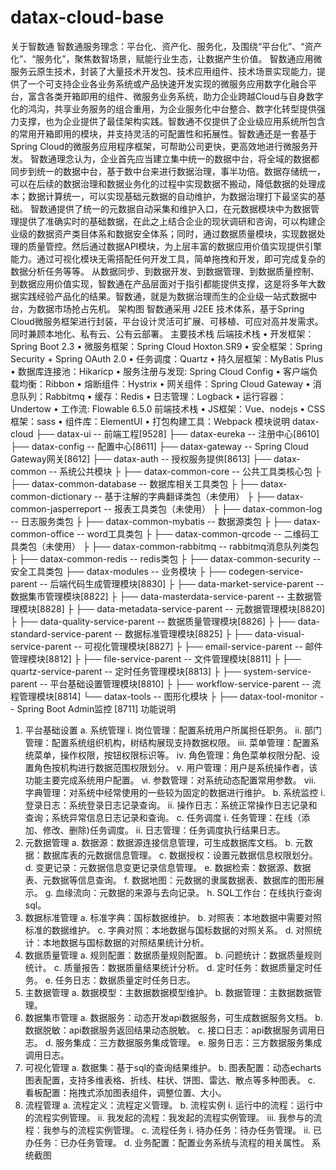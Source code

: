 # datax-cloud-base

关于智数通
智数通服务理念：平台化、资产化、服务化，及围绕“平台化”、“资产化”、“服务化”，聚焦数智场景，赋能行业生态，让数据产生价值。
智数通应用微服务云原生技术，封装了大量技术开发包、技术应用组件、技术场景实现能力，提供了一个可支持企业各业务系统或产品快速开发实现的微服务应用数字化融合平台，富含各类开箱即用的组件、微服务业务系统，助力企业跨越Cloud与自身数字化的鸿沟，共享业务服务的组合重用，为企业服务化中台整合、数字化转型提供强力支撑，也为企业提供了最佳架构实践。智数通不仅提供了企业级应用系统所包含的常用开箱即用的模块，并支持灵活的可配置性和拓展性。智数通还是一套基于Spring Cloud的微服务应用程序框架，可帮助公司更快，更高效地进行微服务开发。
智数通理念认为，企业首先应当建立集中统一的数据中台，将全域的数据都同步到统一的数据中台，基于数中台来进行数据治理，事半功倍。数据存储统一，可以在后续的数据治理和数据业务化的过程中实现数据不搬动，降低数据的处理成本；数据计算统一，可以实现基础元数据的自动维护，为数据治理打下最坚实的基础。
智数通提供了统一的元数据自动采集和维护入口，在元数据模块中为数据管理提供了准确实时的基础数据，在此之上结合企业的现状调研和咨询，可以构建企业级的数据资产类目体系和数据安全体系；同时，通过数据质量模块，实现数据处理的质量管控。然后通过数据API模块，为上层丰富的数据应用价值实现提供引擎能力。通过可视化模块无需搭配任何开发工具，简单拖拽和开发，即可完成复杂的数据分析任务等等。
从数据同步、到数据开发、到数据管理、到数据质量控制、到数据应用价值实现，智数通在产品层面对于指引都能提供支撑，这是将多年大数据实践经验产品化的结果。智数通，就是为数据治理而生的企业级一站式数据中台，为数据市场抢占先机。
架构图
智数通采用 J2EE 技术体系，基于Spring Cloud微服务框架进行封装，平台设计灵活可扩展、可移植、可应对高并发需求。同时兼顾本地化、私有云、公有云部署。
主要技术栈
后端技术栈
• 开发框架：Spring Boot 2.3
• 微服务框架：Spring Cloud Hoxton.SR9
• 安全框架：Spring Security + Spring OAuth 2.0
• 任务调度：Quartz 
• 持久层框架：MyBatis Plus
• 数据库连接池：Hikaricp
• 服务注册与发现: Spring Cloud Config
• 客户端负载均衡：Ribbon
• 熔断组件：Hystrix
• 网关组件：Spring Cloud Gateway
• 消息队列：Rabbitmq
• 缓存：Redis
• 日志管理：Logback
• 运行容器：Undertow
• 工作流: Flowable 6.5.0
前端技术栈
• JS框架：Vue、nodejs
• CSS框架：sass
• 组件库：ElementUI
• 打包构建工具：Webpack
模块说明
datax-cloud
├── datax-ui -- 前端工程[9528]
├── datax-eureka -- 注册中心[8610]
├── datax-config -- 配置中心[8611]
├── datax-gateway -- Spring Cloud Gateway网关[8612]
├── datax-auth -- 授权服务提供[8613]
├── datax-common -- 系统公共模块
├    ├── datax-common-core -- 公共工具类核心包
├    ├── datax-common-database -- 数据库相关工具类包
├    ├── datax-common-dictionary -- 基于注解的字典翻译类包（未使用）
├    ├── datax-common-jasperreport -- 报表工具类包（未使用）
├    ├── datax-common-log -- 日志服务类包
├    ├── datax-common-mybatis -- 数据源类包
├    ├── datax-common-office -- word工具类包
├    ├── datax-common-qrcode -- 二维码工具类包（未使用）
├    ├── datax-common-rabbitmq -- rabbitmq消息队列类包
├    ├── datax-common-redis -- redis类包
├    ├── datax-common-security -- 安全工具类包
├── datax-modules -- 业务模块
├    ├── codegen-service-parent -- 后端代码生成管理模块[8830]
├    ├── data-market-service-parent -- 数据集市管理模块[8822]
├    ├── data-masterdata-service-parent -- 主数据管理模块[8828]
├    ├── data-metadata-service-parent -- 元数据管理模块[8820]
├    ├── data-quality-service-parent -- 数据质量管理模块[8826]
├    ├── data-standard-service-parent -- 数据标准管理模块[8825]
├    ├── data-visual-service-parent -- 可视化管理模块[8827]
├    ├── email-service-parent -- 邮件管理模块[8812]
├    ├── file-service-parent -- 文件管理模块[8811]
├    ├── quartz-service-parent -- 定时任务管理模块[8813]
├    ├── system-service-parent -- 平台基础设置管理模块[8810]
├    ├── workflow-service-parent -- 流程管理模块[8814]
└── datax-tools -- 图形化模块
├    ├── datax-tool-monitor -- Spring Boot Admin监控 [8711]
功能说明
1. 平台基础设置
a. 系统管理
ⅰ. 岗位管理：配置系统用户所属担任职务。
ⅱ. 部门管理：配置系统组织机构，树结构展现支持数据权限。
ⅲ. 菜单管理：配置系统菜单，操作权限，按钮权限标识等。
ⅳ. 角色管理：角色菜单权限分配、设置角色按机构进行数据范围权限划分。
ⅴ. 用户管理：用户是系统操作者，该功能主要完成系统用户配置。
ⅵ. 参数管理：对系统动态配置常用参数。
ⅶ. 字典管理：对系统中经常使用的一些较为固定的数据进行维护。
b. 系统监控
ⅰ. 登录日志：系统登录日志记录查询。
ⅱ. 操作日志：系统正常操作日志记录和查询；系统异常信息日志记录和查询。
c. 任务调度
ⅰ. 任务管理：在线（添加、修改、删除)任务调度。
ⅱ. 日志管理：任务调度执行结果日志。
2. 元数据管理
a. 数据源：数据源连接信息管理，可生成数据库文档。
b. 元数据：数据库表的元数据信息管理。
c. 数据授权：设置元数据信息权限划分。
d. 变更记录：元数据信息变更记录信息管理。
e. 数据检索：数据源、数据表、元数据等信息查询。
f. 数据地图：元数据的隶属数据表、数据库的图形展示。
g. 血缘流向：元数据的来源与去向记录。
h. SQL工作台：在线执行查询sql。
3. 数据标准管理
a. 标准字典：国标数据维护。
b. 对照表：本地数据中需要对照标准的数据维护。
c. 字典对照：本地数据与国标数据的对照关系。
d. 对照统计：本地数据与国标数据的对照结果统计分析。
4. 数据质量管理
a. 规则配置：数据质量规则配置。
b. 问题统计：数据质量规则统计。
c. 质量报告：数据质量结果统计分析。
d. 定时任务：数据质量定时任务。
e. 任务日志：数据质量定时任务日志。
5. 主数据管理
a. 数据模型：主数据数据模型维护。
b. 数据管理：主数据数据管理。
6. 数据集市管理
a. 数据服务：动态开发api数据服务，可生成数据服务文档。
b. 数据脱敏：api数据服务返回结果动态脱敏。
c. 接口日志：api数据服务调用日志。
d. 服务集成：三方数据服务集成管理。
e. 服务日志：三方数据服务集成调用日志。
7. 可视化管理
a. 数据集：基于sql的查询结果维护。
b. 图表配置：动态echarts图表配置，支持多维表格、折线、柱状、饼图、雷达、散点等多种图表。
c. 看板配置：拖拽式添加图表组件，调整位置、大小。
8. 流程管理
a. 流程定义：流程定义管理。
b. 流程实例
ⅰ. 运行中的流程：运行中的流程实例管理。
ⅱ. 我发起的流程：我发起的流程实例管理。
ⅲ. 我参与的流程：我参与的流程实例管理。
c. 流程任务
ⅰ. 待办任务：待办任务管理。
ⅱ. 已办任务：已办任务管理。
d. 业务配置：配置业务系统与流程的相关属性。
系统截图
